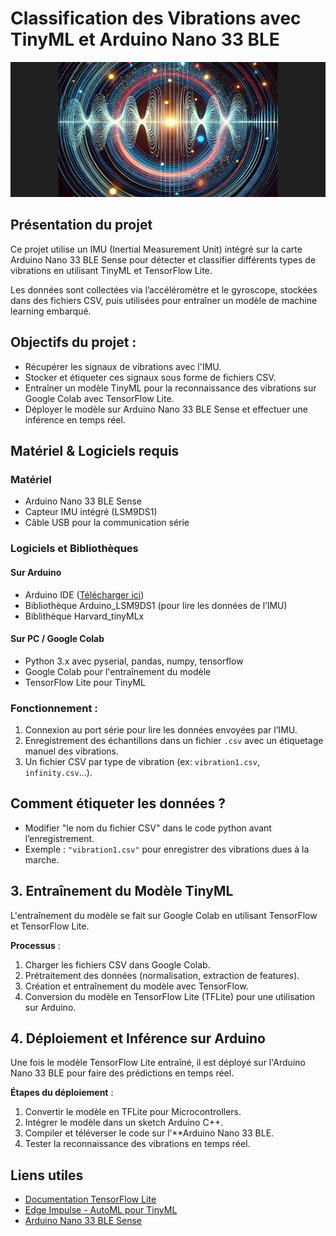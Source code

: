 #  Classification des Vibrations avec TinyML et Arduino Nano 33 BLE

![overview](doc/VibrationPartie1.PNG)
## Présentation du projet
Ce projet utilise un IMU (Inertial Measurement Unit) intégré sur la carte Arduino Nano 33 BLE Sense pour détecter et classifier différents types de vibrations en utilisant TinyML et TensorFlow Lite.

Les données sont collectées via l’accéléromètre et le gyroscope, stockées dans des fichiers CSV, puis utilisées pour entraîner un modèle de machine learning embarqué.

## Objectifs du projet :
- Récupérer les signaux de vibrations avec l'IMU.
- Stocker et étiqueter ces signaux sous forme de fichiers CSV.
- Entraîner un modèle TinyML pour la reconnaissance des vibrations sur Google Colab avec TensorFlow Lite.
- Déployer le modèle sur Arduino Nano 33 BLE Sense et effectuer une inférence en temps réel.


## Matériel & Logiciels requis
###  Matériel
-  Arduino Nano 33 BLE Sense
- Capteur IMU intégré (LSM9DS1)
- Câble USB pour la communication série

###  Logiciels et Bibliothèques
#### Sur Arduino
- Arduino IDE ([Télécharger ici](https://www.arduino.cc/en/software))
- Bibliothèque Arduino_LSM9DS1 (pour lire les données de l’IMU)
- Biblithèque Harvard_tinyMLx

#### Sur PC / Google Colab
- Python 3.x avec pyserial, pandas, numpy, tensorflow
- Google Colab pour l'entraînement du modèle
- TensorFlow Lite pour TinyML


###  Fonctionnement :
1. Connexion au port série pour lire les données envoyées par l’IMU.
2. Enregistrement des échantillons dans un fichier `.csv` avec un étiquetage manuel des vibrations.
3. Un fichier CSV par type de vibration (ex: `vibration1.csv`, `infinity.csv`...).

## Comment étiqueter les données ?
- Modifier "le nom du fichier CSV" dans le code python avant l’enregistrement.
- Exemple : `"vibration1.csv"` pour enregistrer des vibrations dues à la marche.

## 3. Entraînement du Modèle TinyML
L'entraînement du modèle se fait sur Google Colab en utilisant TensorFlow et TensorFlow Lite.

**Processus** :
1. Charger les fichiers CSV dans Google Colab.
2. Prétraitement des données (normalisation, extraction de features).
3. Création et entraînement du modèle avec TensorFlow.
4. Conversion du modèle en TensorFlow Lite (TFLite) pour une utilisation sur Arduino.

## 4. Déploiement et Inférence sur Arduino
Une fois le modèle TensorFlow Lite entraîné, il est déployé sur l'Arduino Nano 33 BLE pour faire des prédictions en temps réel.

 **Étapes du déploiement** :
1. Convertir le modèle en TFLite pour Microcontrollers.
2. Intégrer le modèle dans un sketch Arduino C++.
3. Compiler et téléverser le code sur l’**Arduino Nano 33 BLE.
4. Tester la reconnaissance des vibrations en temps réel.


## Liens utiles
-  [Documentation TensorFlow Lite](https://www.tensorflow.org/lite/microcontrollers)
-  [Edge Impulse - AutoML pour TinyML](https://www.edgeimpulse.com/)
-  [Arduino Nano 33 BLE Sense](https://store.arduino.cc/products/arduino-nano-33-ble-sense)


